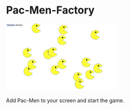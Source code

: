 # Pac-Men-Factory

<img src="pic19.png" width='300'/>

Add Pac-Men to your screen and start the game.


